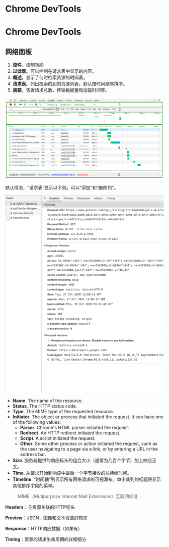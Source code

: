 # Chrome DevTools


# Chrome DevTools

## 网络面板

1. **控件**。控制功能
2. **过滤器**。可以控制在请求表中显示的内容。
3. **概述**。显示了何时检索资源的时间表。
4. **请求表**。列出检索的到的资源列表，默认按时间顺序排序。
5. **摘要**。告诉请求总数，传输数据量和加载时间等。

![panels](./Chrome-DevTools/panes.png)

默认情况，“请求表”显示以下列。可以“添加”和“删除列”。

![panes2](./Chrome-DevTools/panes2.png)

- **Name**. The name of the resource.
- **Status**. The HTTP status code.
- **Type**. The MIME type of the requested resource.
- **Initiator**. The object or process that initiated the request. It can have one of the following values:
  - **Parser**. Chrome's HTML parser initiated the request.
  - **Redirect**. An HTTP redirect initiated the request.
  - **Script**. A script initiated the request.
  - **Other**. Some other process or action initiated the request, such as the user navigating to a page via a link, or by entering a URL in the address bar.
- **Size**. 服务器提供的响应标头的组合大小（通常为几百个字节）加上响应正文。
- **Time**. 从请求开始到响应中最后一个字节接收的总持续时间。
- **Timeline**. “时间轴”列显示所有网络请求的可视瀑布。单击此列的标题将显示其他排序字段的菜单。

> MIME（Mutipurpose Internet Mail Extensions）互联网标准



**Headers**：与资源关联的HTTP标头

**Preview**：JSON，图像和文本资源的预览

**Response**：HTTP响应数据（如果有）

**Timing**：资源的请求生命周期的详细细分
